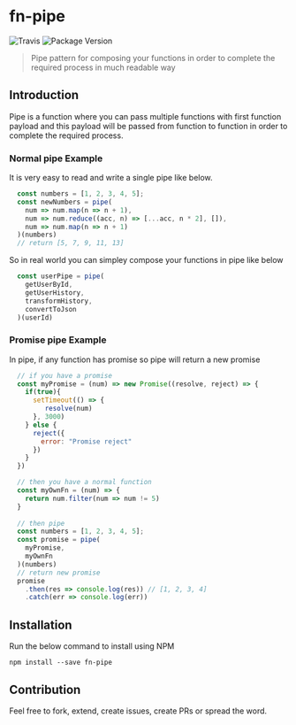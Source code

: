 # fn-pipe

![Travis](https://img.shields.io/travis/ZAKdev/fn-pipe.svg)
![Package Version](https://img.shields.io/npm/v/fn-pipe.svg)

> Pipe pattern for composing your functions in order to complete the required process in much readable way

## Introduction
Pipe is a function where you can pass multiple functions with first function payload and this payload will be passed from function to function in order to complete the required process.

### Normal pipe Example
It is very easy to read and write a single pipe like below.

```javascript
  const numbers = [1, 2, 3, 4, 5];
  const newNumbers = pipe(
    num => num.map(n => n + 1),
    num => num.reduce((acc, n) => [...acc, n * 2], []),
    num => num.map(n => n + 1)
  )(numbers)
  // return [5, 7, 9, 11, 13]
```

So in real world you can simpley compose your functions in pipe like below

```javascript
  const userPipe = pipe(
    getUserById,
    getUserHistory,
    transformHistory,
    convertToJson
  )(userId)
```

### Promise pipe Example
In pipe, if any function has promise so pipe will return a new promise

```javascript
  // if you have a promise
  const myPromise = (num) => new Promise((resolve, reject) => {
    if(true){
      setTimeout(() => {
         resolve(num)
      }, 3000)
    } else {
      reject({
        error: "Promise reject"
      })
    }
  })

  // then you have a normal function
  const myOwnFn = (num) => {
    return num.filter(num => num != 5)
  }
  
  // then pipe
  const numbers = [1, 2, 3, 4, 5];
  const promise = pipe(
    myPromise,
    myOwnFn
  )(numbers)
  // return new promise
  promise
    .then(res => console.log(res)) // [1, 2, 3, 4]
    .catch(err => console.log(err))
```

## Installation
Run the below command to install using NPM

```
npm install --save fn-pipe
```

## Contribution
Feel free to fork, extend, create issues, create PRs or spread the word.